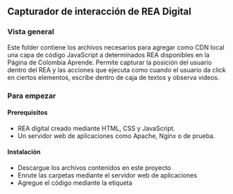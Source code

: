 ## Capturador de interacción de REA Digital

### Vista general
Este folder contiene los archivos necesarios para agregar como CDN local una capa de código JavaScript a determinados REA disponibles en la Página de Colombia Aprende. Permite capturar la posición del usuario dentro del REA y las acciones que ejecuta como cuando el usuario da click en ciertos elementos, escribe dentro de caja de textos y observa videos.

### Para empezar
#### Prerequisitos
- REA digital creado mediante HTML, CSS y JavaScript.
- Un servidor web de aplicaciones como Apache, Nginx o de prueba.

#### Instalación
- Descargue los archivos contenidos en este proyecto
- Enrute las carpetas mediante el servidor web de aplicaciones
- Agregue el código mediante la etiqueta <script> de JavaScript

### Contribuciones

Si deseas contribuir a este proyecto, por favor haz un fork del repositorio y envía un pull request con tus cambios. Asegúrate de que tu código siga el estilo existente e incluye pruebas para cualquier nueva funcionalidad.
Licencia

Este proyecto está licenciado bajo la Licencia MIT. Consulta el archivo LICENSE para más detalles.

### Agradecimientos

- Inspirado por diversas técnicas y herramientas de seguimiento de interacción de usuario.

Para cualquier pregunta o soporte, por favor contacta a [mdquilindo@unicauca.edu.co].
